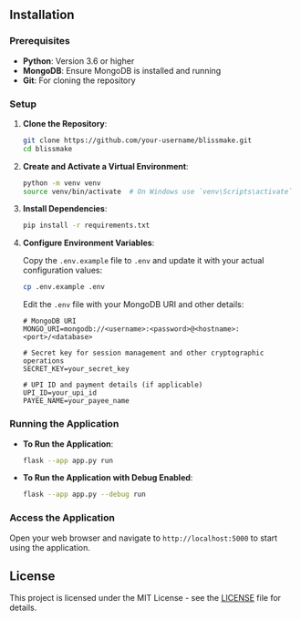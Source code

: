## Installation

### Prerequisites

- **Python**: Version 3.6 or higher
- **MongoDB**: Ensure MongoDB is installed and running
- **Git**: For cloning the repository

### Setup

1. **Clone the Repository**:

    ```bash
    git clone https://github.com/your-username/blissmake.git
    cd blissmake
    ```

2. **Create and Activate a Virtual Environment**:

    ```bash
    python -m venv venv
    source venv/bin/activate  # On Windows use `venv\Scripts\activate`
    ```

3. **Install Dependencies**:

    ```bash
    pip install -r requirements.txt
    ```

4. **Configure Environment Variables**:

    Copy the `.env.example` file to `.env` and update it with your actual configuration values:

    ```bash
    cp .env.example .env
    ```

    Edit the `.env` file with your MongoDB URI and other details:

    ```dotenv
    # MongoDB URI
    MONGO_URI=mongodb://<username>:<password>@<hostname>:<port>/<database>

    # Secret key for session management and other cryptographic operations
    SECRET_KEY=your_secret_key

    # UPI ID and payment details (if applicable)
    UPI_ID=your_upi_id
    PAYEE_NAME=your_payee_name
    ```

### Running the Application

- **To Run the Application**:

    ```bash
    flask --app app.py run
    ```

- **To Run the Application with Debug Enabled**:

    ```bash
    flask --app app.py --debug run
    ```

### Access the Application

Open your web browser and navigate to `http://localhost:5000` to start using the application.

## License

This project is licensed under the MIT License - see the [LICENSE](LICENSE) file for details.